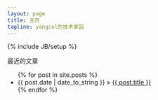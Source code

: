 ```yaml
---
layout: page
title: 主页
tagline: yangcol的技术家园
---
```

{% include JB/setup %}

最近的文章

<ul class="posts">
  {% for post in site.posts %}
    <li><span>{{ post.date | date_to_string }}</span> &raquo; <a href="{{ BASE_PATH }}{{ post.url }}">{{ post.title }}</a></li>
  {% endfor %}
</ul>